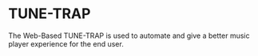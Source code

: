 # TUNE-TRAP
The Web-Based TUNE-TRAP is used to automate and give a better music player experience for the end user. 
